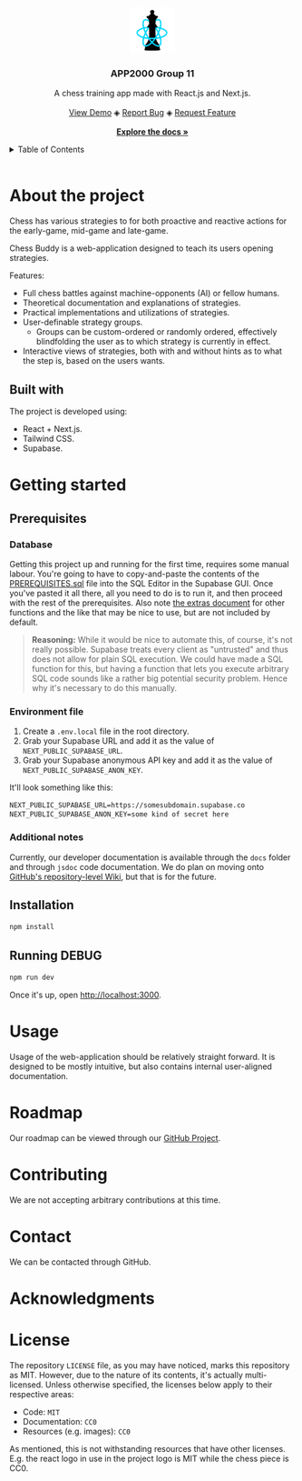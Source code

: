 <!-- Listen, I know align=center is basically deprecated, but it's GitHub. You use what you can, because there's not a lot of that going around. -->
<div align="center">
	<img src="./public/logo.svg" alt="Logo" width="80" height="80">
	<h3 align="center">APP2000 Group 11</h3>
	<p align="center">
		A chess training app made with React.js and Next.js.
		<br><br>
		<a href="https://a2g11.vercel.app">View Demo</a>
		◈
		<a href="https://github.com/frigvid/app2000-gruppe11/issues/new?assignees=&labels=bug&projects=&template=bug-report.yml&title=bug%3A+">Report Bug</a>
		◈
		<a href="https://github.com/frigvid/app2000-gruppe11/issues/new?assignees=&labels=needs+triage%2Cenhancement&projects=&template=feature-request.yml&title=feature%3A+">Request Feature</a>
		<br><br>
		<a href="docs/README.md"><strong>Explore the docs »</strong></a>
	</p>
</div>

<details>
<summary>Table of Contents</summary>

* [About The Project](#about-the-project)
	* [Built With](#built-with)
* [Getting Started](#getting-started)
	* [Prerequisites](#prerequisites)
	* [Installation](#installation)
* [Usage](#usage)
* [Roadmap](#roadmap)
* [Contributing](#contributing)
* [Contact](#contact)
* [Acknowledgments](#acknowledgments)
* [License](#license)

</details>
<br>

# About the project
Chess has various strategies to for both proactive and reactive actions for the early-game, mid-game and late-game.

Chess Buddy is a web-application designed to teach its users opening strategies.

Features:
- Full chess battles against machine-opponents (AI) or fellow humans.
- Theoretical documentation and explanations of strategies.
- Practical implementations and utilizations of strategies.
- User-definable strategy groups.
    - Groups can be custom-ordered or randomly ordered, effectively blindfolding the user as to which strategy is currently in effect.
- Interactive views of strategies, both with and without hints as to what the step is, based on the users wants.

## Built with

The project is developed using:

- React + Next.js.
- Tailwind CSS.
- Supabase.

# Getting started
## Prerequisites
### Database

Getting this project up and running for the first time, requires some manual labour. You're going to have to copy-and-paste the contents of the [PREREQUISITES.sql](./PREREQUISITES.sql) file into the SQL Editor in the Supabase GUI. Once you've pasted it all there, all you need to do is to run it, and then proceed with the rest of the prerequisites. Also note [the extras document](./EXTRAS.md) for other functions and the like that may be nice to use, but are not included by default.

> **Reasoning:** While it would be nice to automate this, of course, it's not really possible. Supabase treats every client as "untrusted" and thus does not allow for plain SQL execution. We could have made a SQL function for this, but having a function that lets you execute arbitrary SQL code sounds like a rather big potential security problem. Hence why it's necessary to do this manually.

### Environment file

1. Create a `.env.local` file in the root directory.
2. Grab your Supabase URL and add it as the value of `NEXT_PUBLIC_SUPABASE_URL`.
3. Grab your Supabase anonymous API key and add it as the value of `NEXT_PUBLIC_SUPABASE_ANON_KEY`.

It'll look something like this:
```environment
NEXT_PUBLIC_SUPABASE_URL=https://somesubdomain.supabase.co
NEXT_PUBLIC_SUPABASE_ANON_KEY=some kind of secret here
```

### Additional notes

Currently, our developer documentation is available through the `docs` folder and through `jsdoc` code documentation. We do plan on moving onto  [GitHub's repository-level Wiki](https://github.com/frigvid/app2000-gruppe11/wiki), but that is for the future.

## Installation

```bash
npm install
```

## Running DEBUG

```bash
npm run dev
```

Once it's up, open [http://localhost:3000](http://localhost:3000).

# Usage

Usage of the web-application should be relatively straight forward. It is designed to be mostly intuitive, but also contains internal user-aligned documentation.

# Roadmap

Our roadmap can be viewed through our [GitHub Project](https://github.com/users/frigvid/projects/1).

# Contributing

We are not accepting arbitrary contributions at this time.

# Contact

We can be contacted through GitHub.

# Acknowledgments
# License

The repository `LICENSE` file, as you may have noticed, marks this repository as MIT. However, due to the nature of its contents, it's actually multi-licensed. Unless otherwise specified, the licenses below apply to their respective areas:

- Code: `MIT`
- Documentation: `CC0`
- Resources (e.g. images): `CC0`

As mentioned, this is not withstanding resources that have other licenses. E.g. the react logo in use in the project logo is MIT while the chess piece is CC0.
